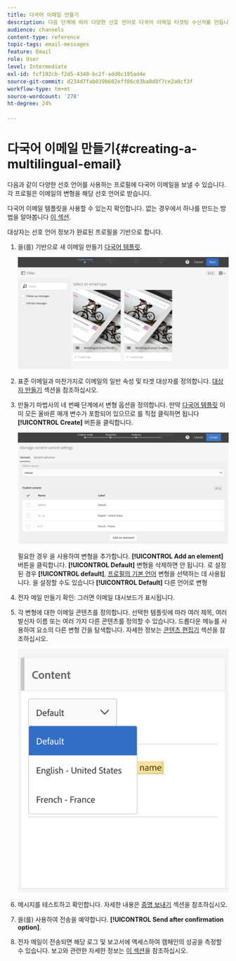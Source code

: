 ```yaml
---
title: 다국어 이메일 만들기
description: 다음 단계에 따라 다양한 선호 언어로 다국어 이메일 타겟팅 수신자를 만듭니다.
audience: channels
content-type: reference
topic-tags: email-messages
feature: Email
role: User
level: Intermediate
exl-id: fcf192cb-f2d5-4340-bc2f-add0c195ad4e
source-git-commit: d234d7fab039b602eff06c03ba0d8f7ce2a0cf3f
workflow-type: tm+mt
source-wordcount: '278'
ht-degree: 24%

---
```


# 다국어 이메일 만들기{#creating-a-multilingual-email}

다음과 같이 다양한 선호 언어를 사용하는 프로필에 다국어 이메일을 보낼 수 있습니다. 각 프로필은 이메일의 변형을 해당 선호 언어로 받습니다.

다국어 이메일 템플릿을 사용할 수 있는지 확인합니다. 없는 경우에서 하나를 만드는 방법을 알아봅니다 [이 섹션](../../channels/using/multilingual-messages-template.md).

대상자는 선호 언어 정보가 완료된 프로필을 기반으로 합니다.

1. 을(를) 기반으로 새 이메일 만들기 [다국어 템플릿](../../channels/using/multilingual-messages-template.md).

   ![](assets/multi_create1.png)

1. 표준 이메일과 마찬가지로 이메일의 일반 속성 및 타겟 대상자를 정의합니다. [대상자 만들기](../../audiences/using/creating-audiences.md) 섹션을 참조하십시오.

1. 만들기 마법사의 네 번째 단계에서 변형 옵션을 정의합니다. 만약 [다국어 템플릿](../../channels/using/multilingual-messages-template.md) 이미 모든 올바른 매개 변수가 포함되어 있으므로 를 직접 클릭하면 됩니다 **[!UICONTROL Create]** 버튼을 클릭합니다.

   ![](assets/multi_create4.png)

   필요한 경우 을 사용하여 변형을 추가합니다. **[!UICONTROL Add an element]** 버튼을 클릭합니다. **[!UICONTROL Default]** 변형을 삭제하면 안 됩니다. 로 설정된 경우 **[!UICONTROL default]**, [프로필의 기본 언어](../../audiences/using/creating-profiles.md) 변형을 선택하는 데 사용됩니다. 을 설정할 수도 있습니다 **[!UICONTROL Default]** 다른 언어로 변형

1. 전자 메일 만들기 확인: 그러면 이메일 대시보드가 표시됩니다.
1. 각 변형에 대한 이메일 콘텐츠를 정의합니다. 선택한 템플릿에 따라 여러 제목, 여러 발신자 이름 또는 여러 가지 다른 콘텐츠를 정의할 수 있습니다. 드롭다운 메뉴를 사용하여 요소의 다른 변형 간을 탐색합니다. 자세한 정보는 [콘텐츠 편집기](../../designing/using/designing-content-in-adobe-campaign.md) 섹션을 참조하십시오.

   ![](assets/multi_selectcontent.png)

1. 메시지를 테스트하고 확인합니다. 자세한 내용은 [증명 보내기](../../sending/using/sending-proofs.md) 섹션을 참조하십시오.
1. 을(를) 사용하여 전송을 예약합니다. **[!UICONTROL Send after confirmation option]**.
1. 전자 메일이 전송되면 해당 로그 및 보고서에 액세스하여 캠페인의 성공을 측정할 수 있습니다. 보고와 관련한 자세한 정보는 [이 섹션](../../reporting/using/about-dynamic-reports.md)을 참조하십시오.

